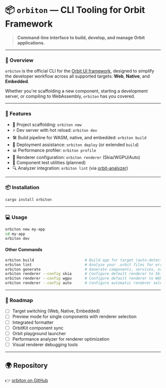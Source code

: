 # 📦 `orbiton` — CLI Tooling for Orbit Framework

> **Command-line interface to build, develop, and manage Orbit applications.**

---

### 🚀 Overview

`orbiton` is the official CLI for the [Orbit UI framework](https://github.com/orbitrs/orbit), designed to simplify the developer workflow across all supported targets: **Web**, **Native**, and **Embedded**.

Whether you're scaffolding a new component, starting a development server, or compiling to WebAssembly, `orbiton` has you covered.

---

### 🔧 Features

* 📁 Project scaffolding: `orbiton new`
* ⚡ Dev server with hot reload: `orbiton dev`
* 🛠️ Build pipeline for WASM, native, and embedded: `orbiton build`
* 🚀 Deployment assistance: `orbiton deploy` (or extended `build`)
* 📊 Performance profiler: `orbiton profile`
* 🎨 Renderer configuration: `orbiton renderer` (Skia/WGPU/Auto)
* 🧪 Component test utilities (planned)
* 🔍 Analyzer integration: `orbiton lint` (via [orbit-analyzer](https://github.com/orbitrs/orbit-analyzer))

---

### 📦 Installation

```bash
cargo install orbiton
```

---

### 💻 Usage

```bash
orbiton new my-app
cd my-app
orbiton dev
```

#### Other Commands

```bash
orbiton build                       # Build app for target (auto-detects platform)
orbiton lint                        # Analyze your .orbit files for errors
orbiton generate                    # Generate components, services, or stores
orbiton renderer --config skia      # Configure default renderer to Skia
orbiton renderer --config wgpu      # Configure default renderer to WGPU
orbiton renderer --config auto      # Configure automatic renderer selection
```

---

### 🔮 Roadmap

* [ ] Target switching (Web, Native, Embedded)
* [ ] Preview mode for single components with renderer selection
* [ ] Integrated formatter
* [ ] OrbitKit component sync
* [ ] Orbit playground launcher
* [ ] Performance analyzer for renderer optimization
* [ ] Visual renderer debugging tools

---

## 🌍 Repository

👉 [orbiton on GitHub](https://github.com/orbitrs/orbiton)

